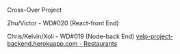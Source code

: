 Cross-Over Project

Zhu/Victor - WD#020 (React-front End)

Chris/Kelvin/Xoli - WD#019 (Node-back End)
[yelp-project-backend.herokuapp.com - Restaurants](https://yelp-project-backend.herokuapp.com/api/restaurants)
